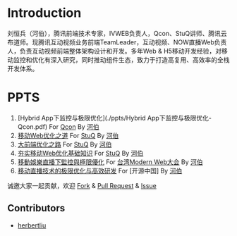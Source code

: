 # Introduction

刘恒兵（河伯），腾讯前端技术专家，IVWEB负责人，Qcon、StuQ讲师、腾讯云布道师。现腾讯互动视频业务前端TeamLeader，互动视频、NOW直播Web负责人，负责互动视频前端整体架构设计和开发。多年Web & H5移动开发经验，对移动监控和优化有深入研究，同时推动组件生态，致力于打造高复用、高效率的全栈开发体系。

# PPTS

1. [Hybrid App下监控与极限优化](./ppts/Hybrid App下监控与极限优化-Qcon.pdf) For [Qcon](http://2015.qconshanghai.com/speakers/201931) By [河伯](https://github.com/herbertliu)
2. [移动Web优化之道](./ppts/移动Web优化之道-StuQ.pdf) For [StuQ](http://www.stuq.org/course/lecturers) By [河伯](https://github.com/herbertliu)
3. [大前端优化之路](./ppts/大前端优化之路-StuQ.pdf) For [StuQ](http://www.stuq.org/course/lecturers) By [河伯](https://github.com/herbertliu)
4. [夯实移动Web优化基础知识](./ppts/夯实移动Web优化基础知识-StuQ.pdf) For [StuQ](http://www.stuq.org/course/lecturers) By [河伯](https://github.com/herbertliu)
5. [移動娛樂直播下監控與極限優化](./ppts/移动娱乐直播下监控与极限优化-ModernWeb.pdf) For [台湾Modern Web大会](http://modernweb.tw/speaker.html#s1036) By [河伯](https://github.com/herbertliu)
6. [移动直播技术的极限优化与高效研发](./ppts/移动直播技术的极限优化与高效研发-开源中国.pdf) For [开源中国] By [河伯](https://github.com/herbertliu)




诚邀大家一起贡献，欢迎 [Fork](https://github.com/herbertliu/sharing/fork) & [Pull Request](https://github.com/herbertliu/sharing/pulls) & [Issue](https://github.com/herbertliu/sharing/issues)

## Contributors

+   [herbertliu](https://github.com/herbertliu)


